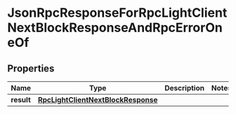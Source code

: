
# JsonRpcResponseForRpcLightClientNextBlockResponseAndRpcErrorOneOf

## Properties
| Name | Type | Description | Notes |
| ------------ | ------------- | ------------- | ------------- |
| **result** | [**RpcLightClientNextBlockResponse**](RpcLightClientNextBlockResponse.md) |  |  |



